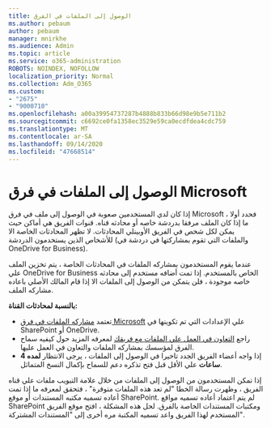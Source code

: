 ```yaml
---
title: الوصول إلى الملفات في الفرق
ms.author: pebaum
author: pebaum
manager: mnirkhe
ms.audience: Admin
ms.topic: article
ms.service: o365-administration
ROBOTS: NOINDEX, NOFOLLOW
localization_priority: Normal
ms.collection: Adm_O365
ms.custom:
- "2675"
- "9000710"
ms.openlocfilehash: a00a39954737287b4888b833b66d98e9b5e711b2
ms.sourcegitcommit: c6692ce0fa1358ec3529e59ca0ecdfdea4cdc759
ms.translationtype: MT
ms.contentlocale: ar-SA
ms.lasthandoff: 09/14/2020
ms.locfileid: "47668514"
---
```

# <a name="accessing-files-in-microsoft-teams"></a>الوصول إلى الملفات في فرق Microsoft

إذا كان لدي المستخدمين صعوبة في الوصول إلى ملف في فرق Microsoft ، فحدد أولا ما إذا كان الملف مرفقا بدردشة خاصه أو محادثه قناه. قنوات الفريق هي أماكن حيث يمكن لكل شخص في الفريق الأوبينلي المحادثات. لا تظهر المحادثات الخاصة الا للأشخاص الذين يستخدمون الدردشة (والملفات التي تقوم بمشاركتها في دردشة في OneDrive for Business).

عندما يقوم المستخدمون بمشاركه الملفات في المحادثات الخاصة ، يتم تخزين الملف علي OneDrive for Business الخاص بالمستخدم. إذا تمت أضافه مستخدم إلى محادثه خاصه موجودة ، فلن يتمكن من الوصول إلى الملفات الا إذا قام المالك الأصلي باعاده مشاركه الملف.    

**بالنسبة لمحادثات القناة:**

- تعتمد [مشاركه الملفات في فرق Microsoft](https://docs.microsoft.com/MicrosoftTeams/sharing-files-in-teams) علي الإعدادات التي تم تكوينها في SharePoint أو OneDrive. 
- راجع [التعاون في العمل علي الملفات مع فريقك](https://support.office.com/article/Collaborate-on-files-with-your-Team-9b200289-dbac-4823-85bd-628a5c7bb0ae) لمعرفه المزيد حول كيفيه سماح الفرق لمؤسسك بمشاركه الملفات والتعاون في العمل عليها. 
- إذا واجه أعضاء الفريق الجدد تاخيرا في الوصول إلى الملفات ، يرجى الانتظار **لمده 4 ساعات** علي الأقل قبل فتح تذكره دعم للسماح بإكمال النسخ المتماثل. 

إذا تمكن المستخدمون من الوصول إلى الملفات من خلال علامة التبويب ملفات علي قناه الفريق ، وظهرت رسالة الخطا "لم تعد هذه الملفات متوفرة" ، فتحقق لمعرفه ما إذا تمت أعاده تسميه مكتبه المستندات أو موقع SharePoint. لم يتم اعتماد أعاده تسميه مواقع SharePoint ومكتبات المستندات الخاصة بالفرق. لحل هذه المشكلة ، افتح موقع الفريق المستخدم لهذا الفريق واعد تسميه المكتبة مره أخرى إلى "المستندات المشتركة".